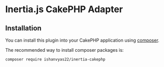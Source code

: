 # Inertia.js CakePHP Adapter

## Installation

You can install this plugin into your CakePHP application using [composer](https://getcomposer.org).

The recommended way to install composer packages is:

```
composer require ishanvyas22/inertia-cakephp
```
